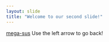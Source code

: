 ```yaml
---
layout: slide
title: "Welcome to our second slide!"
---
```

[mega-sus](https://227263-694567-raikfcquaxqncofqfm.stackpathdns.com/wp-content/uploads/2020/12/Among-Us-Red-Crewmate.png)
Use the left arrow to go back!
